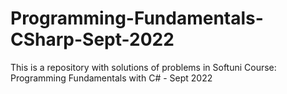 # Programming-Fundamentals-CSharp-Sept-2022
This is a repository with solutions of problems in Softuni Course: Programming Fundamentals with C# - Sept 2022
